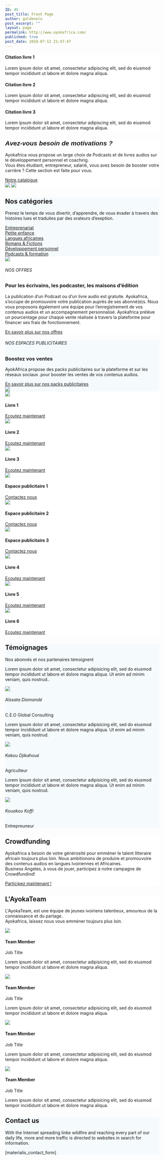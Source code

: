 ```yaml
---
ID: 45
post_title: Front Page
author: goldenelo
post_excerpt: ""
layout: page
permalink: http://www.ayokafrica.com/
published: true
post_date: 2018-07-12 21:47:47
---
```

<div data-label="Overlappable" data-id="overlappable--1" data-export-id="overlappable-5-materialis" data-category="overlappable" class="overlappable-5-materialis content-section content-section-spacing-large" data-overlap="true" id="overlappable-1"  style="background-color: rgb(255, 255, 255);"><div class="gridContainer" > <div data-type="row" class="row spaced-cols " ><div class="col-sm-6 col-md-4 " > <div class="card mdc-elevation--z3 row-card" ><div class="row" > <div class="col-sm-fit icon-col" ><i class="color1 icon mdi mdi-book-multiple-variant reverse round big" ></i></div> <div class="col-sm" data-type="column" ><h4 class="color-black" >Citation livre 1</h4> <p class="" >Lorem ipsum dolor sit amet, consectetur adipiscing elit, sed do eiusmod tempor incididunt ut labore et dolore magna aliqua.</p></div> </div></div> </div> <div class="col-sm-6 col-md-4 " > <div class="card mdc-elevation--z3 row-card" > <div class="row" > <div class="col-sm-fit icon-col" > <i class="color1 icon mdi mdi-book-open-page-variant reverse round big" ></i></div> <div class="col-sm" data-type="column" ><h4 class="color-black" >Citation livre 2</h4> <p class="" >Lorem ipsum dolor sit amet, consectetur adipiscing elit, sed do eiusmod tempor incididunt ut labore et dolore magna aliqua.</p></div> </div></div> </div> <div class="col-sm-6 col-md-4 " > <div class="card mdc-elevation--z3 row-card" > <div class="row" > <div class="col-sm-fit icon-col" > <i class="color1 icon mdi mdi-audiobook reverse round big" ></i></div> <div class="col-sm" data-type="column" ><h4 class="color-black" >Citation livre 3</h4> <p class="" >Lorem ipsum dolor sit amet, consectetur adipiscing elit, sed do eiusmod tempor incididunt ut labore et dolore magna aliqua.</p></div> </div></div> </div></div> </div></div><div data-label="About" data-id="about--2" data-export-id="about-4" data-category="about" class="about-4 content-section content-section-spacing-large" id="about-2"  style="background-color: rgb(255, 255, 255);"><div class="gridContainer" > <div class="row middle-sm text-center" ><div class="col-sm-5 space-bottom-xs" data-type="column" >  <h2 class="" ><font face="Playfair Display, sans-serif" ><b ><i >Avez-vous besoin de motivations ?</i></b></font></h2> <p class="" >Ayokafrica vous propose un large choix de Podcasts et de livres audios sur le développement personnel et coaching.<br >Vous êtes étudiant, entrepreneur, salarié, vous avez besoin de booster votre carrière ? Cette section est faite pour vous.</p> <a class="button big color1" href="www.ayokafrica.com/catalogue"  target="_self" data-cp-link="1">Notre catalogue</a></div> <div class="col-sm-7 flexbox center-xs middle-xs image-group-2-img padding-top-bottom" > <img class="img-1 rounded mdc-elevation--z10" data-size="250x200" src="http://www.ayokafrica.com/wp-content/uploads/2018/07/cropped-athlete-1840437_1920-1.jpg" > <img class="img-2 rounded mdc-elevation--z10" data-size="220x170" src="http://www.ayokafrica.com/wp-content/uploads/2018/07/cropped-macbook-2617385_1920-Copie-1.jpg" ></div> </div></div> </div><div data-label="Features" data-id="features--1" data-export-id="features-10-materialis" data-category="features" class="features-10m content-section-spacing-large content-section" id="features-1"  style="background-color: rgb(245, 250, 253);"><div class="gridContainer" > <div class="row" ><div class="section-title-col" data-type="column" > <h2 class="" >Nos catégories</h2> <p class="" >Prenez le temps de vous divertir, d’apprendre, de vous évader à travers des histoires lues et traduites par des orateurs d’exeption.</p></div> </div> <div class="row " > <div class="col-md-10 col-md-offset-1 " > <div class="row space-top spaced-cols content-center-sm" data-type="row" > <div class="col-md-4 col-sm-6 col-sm-offset-0 col-xs-10 col-xs-offset-1" > <div class="card no-radius mdc-elevation--z1 y-move bg-color-white padding-24 bordered" data-type="column" > <i class="mdi icon color1 mdi-chart-areaspline reverse round big" ></i> <a class="link"  href="#" target="_self" data-cp-link="1">Entreprenariat</a></div> </div> <div class="col-md-4 col-sm-6 col-sm-offset-0 col-xs-10 col-xs-offset-1" > <div class="card no-radius mdc-elevation--z1 y-move bg-color-white padding-24 bordered" data-type="column" > <i class="mdi icon color1 mdi-human-child reverse round big" ></i> <a class="link"  href="#" target="_self" data-cp-link="1">Petite enfance</a></div> </div> <div class="col-md-4 col-sm-6 col-sm-offset-0 col-xs-10 col-xs-offset-1" > <div class="card no-radius mdc-elevation--z1 y-move bg-color-white padding-24 bordered" data-type="column" > <i class="mdi icon color1 mdi-apple-keyboard-command reverse round big" ></i> <a class="link"  href="#" target="_self" data-cp-link="1">Langues africaines</a></div> </div> <div class="col-md-4 col-sm-6 col-sm-offset-0 col-xs-10 col-xs-offset-1" > <div class="card no-radius mdc-elevation--z1 y-move bg-color-white padding-24 bordered" data-type="column" > <i class="mdi icon color1 mdi-book-open-page-variant reverse round big" ></i> <a class="link"  href="#" target="_self" data-cp-link="1">Romans &amp; Fictions</a></div> </div> <div class="col-md-4 col-sm-6 col-sm-offset-0 col-xs-10 col-xs-offset-1" > <div class="card no-radius mdc-elevation--z1 y-move bg-color-white padding-24 bordered" data-type="column" > <i class="mdi icon color1 mdi-run-fast reverse round big" ></i> <a class="link"  href="#" target="_self" data-cp-link="1">Développement personnel</a></div> </div> <div class="col-md-4 col-sm-6 col-sm-offset-0 col-xs-10 col-xs-offset-1" > <div class="card no-radius mdc-elevation--z1 y-move bg-color-white padding-24 bordered" data-type="column" > <i class="mdi icon color1 mdi-audiobook reverse round big" ></i> <a class="link"  href="#" target="_self" data-cp-link="1">     Podcasts &amp; formation     </a></div> </div></div> </div></div> </div></div><div data-label="Content" data-id="content--1" data-export-id="content-7-materialis" data-category="content" class="content-7m content-section-spacing-large content-section" id="content-1"  style="background-color: rgb(255, 255, 255);"><div class="gridContainer" > <div class="row middle-sm" ><div class="col-md-6 col-xs-12 col-sm-6 col-padding-small-xs" > <img class="mdc-elevation--z13 img-rounded" src="http://www.ayokafrica.com/wp-content/uploads/2018/07/cropped-70A4F8AADBC74D89844DFAEDF208120F-1.jpg" ></div> <div class="col-md-5 col-md-offset-1 col-xs-12 col-sm-6 content-left-sm col-padding-small-xs" data-type="column" ><h6 class="upper" >NOS OFFRES</h6> <h3 class="space-bottom" >Pour les écrivains, les podcaster, les maisons d’édition</h3> <p class="space-top" >La publication d’un Podcast ou d’un livre audio est gratuite. Ayokafrica, s’occupe de promouvoire votre publication auprès de ses abonné(e)s. Nous vous proposons également une équipe pour l’enregistrement de vos contenus audios et un accompagnement personnalisé. Ayokafrica prélève un pourcentage pour chaque vente réalisée à travers la plateforme pour financer ses frais de fonctionnement.</p> <a href="#" class="button read-more link color1 space-top negative-margin"  target="_self" data-cp-link="1">En savoir plus sur nos offres<i class="mdi mdi-arrow-right-thick" ></i></a></div> </div></div> </div><div data-label="Content" data-id="content--2" data-export-id="content-8-materialis" data-category="content" class="content-8m content-section-spacing-large content-section" id="content-2"  style="background-color: rgb(245, 250, 253);"><div class="gridContainer" > <div class="row middle-sm" ><div class="col-md-5 col-xs-12 col-sm-6 space-bottom-xs" data-type="column" > <h6 class="upper" >NOS ESPACES PUBLICITAIRES</h6> <h3 class="" >Boostez vos ventes</h3> <p class="space-top" >AyokAfrica propose des packs publicitaires sur la plateforme et sur les réseaux sociaux .pour booster les ventes de vos contenus audios.</p> <a href="#" class="button read-more link color1 space-top negative-margin"  target="_self" data-cp-link="1">En savoir plus sur nos packs publicitaires<i class="mdi mdi-arrow-right-thick" ></i></a> </div> <div class="col-md-6 col-md-offset-1 col-xs-12 col-sm-6" > <img class="mdc-elevation--z9 rounded" src="http://www.ayokafrica.com/wp-content/uploads/2018/07/cropped-digital-marketing-1433427_1920-1.jpg" ></div> </div></div> </div><div data-label="Portfolio" data-id="portfolio--1" data-export-id="portfolio-1-materialis" data-category="portfolio" class="portfolio-1-materialis content-section" id="portfolio-1"  style="background-color: rgb(255, 255, 255);"><div > <div class="row text-center" data-type="row" data-fixed="true" ><div class="col-md-4 col-sm-6 col-xs-12 no-gutter-col" > <div class="contentswap-effect" data-hover-fx="portfolio-1" ><div class="initial-image" > <img data-size="600x354" src="http://www.ayokafrica.com/wp-content/uploads/2018/07/cropped-Raharimanana-revenir_0-1.jpg" ></div> <div class="overlay bg-color-black" ></div> <div class="swap-inner col-xs-12" > <div class="row full-height-row middle-xs" > <div class="col-xs-12 text-center white-text" > <h4 class="font-500" >Livre 1</h4> <a class="button color-white" href="#"  target="_self" data-cp-link="1">Ecoutez maintenant</a></div> </div></div> </div></div> <div class="col-md-4 col-sm-6 col-xs-12 no-gutter-col" ><div class="contentswap-effect" data-hover-fx="portfolio-1" > <div class="initial-image" > <img data-size="600x354" src="http://www.ayokafrica.com/wp-content/uploads/2018/07/cropped-carol-beckwith-visages-d-afrique-o-2845822960-0-3.jpg" ></div> <div class="overlay bg-color-black" ></div> <div class="swap-inner col-xs-12" > <div class="row full-height-row middle-xs" > <div class="col-xs-12 text-center white-text" > <h4 class="font-500" >Livre 2</h4> <a class="button color-white" href="#"  target="_self" data-cp-link="1">Ecoutez maintenant</a></div> </div></div> </div></div> <div class="col-md-4 col-sm-6 col-xs-12 no-gutter-col" ><div class="contentswap-effect" data-hover-fx="portfolio-1" > <div class="initial-image" > <img data-size="600x354" src="http://www.ayokafrica.com/wp-content/uploads/2018/07/cropped-003484-2.jpg" ></div> <div class="overlay bg-color-black" ></div> <div class="swap-inner col-xs-12" > <div class="row full-height-row middle-xs" > <div class="col-xs-12 text-center white-text" > <h4 class="font-500" >Livre 3</h4> <a class="button color-white" href="#"  target="_self" data-cp-link="1">Ecoutez maintenant</a></div> </div></div> </div></div> <div class="col-md-4 col-sm-6 col-xs-12 no-gutter-col" ><div class="contentswap-effect" data-hover-fx="portfolio-1" > <div class="initial-image" > <img data-size="600x354" src="http://www.ayokafrica.com/wp-content/plugins/materialis-companion/theme-data/materialis/sections/images/image-4.png" ></div> <div class="overlay bg-color-black" ></div> <div class="swap-inner col-xs-12" > <div class="row full-height-row middle-xs" > <div class="col-xs-12 text-center white-text" > <h4 class="font-500" >Espace publicitaire 1</h4> <a class="button color-white" href="#"  target="_self" data-cp-link="1">Contactez nous</a></div> </div></div> </div></div> <div class="col-md-4 col-sm-6 col-xs-12 no-gutter-col" ><div class="contentswap-effect" data-hover-fx="portfolio-1" > <div class="initial-image" > <img data-size="600x354" src="http://www.ayokafrica.com/wp-content/plugins/materialis-companion/theme-data/materialis/sections/images/image-5.png" ></div> <div class="overlay bg-color-black" ></div> <div class="swap-inner col-xs-12" > <div class="row full-height-row middle-xs" > <div class="col-xs-12 text-center white-text" > <h4 class="font-500" >Espace publicitaire 2</h4> <a class="button color-white" href="#"  target="_self" data-cp-link="1">Contactez nous</a></div> </div></div> </div></div> <div class="col-md-4 col-sm-6 col-xs-12 no-gutter-col" ><div class="contentswap-effect" data-hover-fx="portfolio-1" > <div class="initial-image" > <img data-size="600x354" src="http://www.ayokafrica.com/wp-content/plugins/materialis-companion/theme-data/materialis/sections/images/image-7.png" ></div> <div class="overlay bg-color-black" ></div> <div class="swap-inner col-xs-12" > <div class="row full-height-row middle-xs" > <div class="col-xs-12 text-center white-text" > <h4 class="font-500" >Espace publicitaire 3</h4> <a class="button color-white" href="#"  target="_self" data-cp-link="1">Contactez nous</a></div> </div></div> </div></div> <div class="col-md-4 col-sm-6 col-xs-12 no-gutter-col" ><div class="contentswap-effect" data-hover-fx="portfolio-1" > <div class="initial-image" > <img data-size="600x354" src="http://www.ayokafrica.com/wp-content/uploads/2018/07/cropped-headphones-690685_1920-1.jpg" ></div> <div class="overlay bg-color-black" ></div> <div class="swap-inner col-xs-12" > <div class="row full-height-row middle-xs" > <div class="col-xs-12 text-center white-text" > <h4 class="font-500" >Livre 4</h4> <a class="button color-white" href="#"  target="_self" data-cp-link="1">Ecoutez maintenant</a></div> </div></div> </div></div> <div class="col-md-4 col-sm-6 col-xs-12 no-gutter-col" ><div class="contentswap-effect" data-hover-fx="portfolio-1" > <div class="initial-image" > <img data-size="600x354" src="http://www.ayokafrica.com/wp-content/uploads/2018/07/cropped-music-791187_1920-1.jpg" ></div> <div class="overlay bg-color-black" ></div> <div class="swap-inner col-xs-12" > <div class="row full-height-row middle-xs" > <div class="col-xs-12 text-center white-text" > <h4 class="font-500" >Livre 5</h4> <a class="button color-white" href="#"  target="_self" data-cp-link="1">Ecoutez maintenant</a></div> </div></div> </div></div> <div class="col-md-4 col-sm-6 col-xs-12 no-gutter-col" ><div class="contentswap-effect" data-hover-fx="portfolio-1" > <div class="initial-image" > <img data-size="600x354" src="http://www.ayokafrica.com/wp-content/uploads/2018/07/cropped-afrique_noire-1.jpg" ></div> <div class="overlay bg-color-black" ></div> <div class="swap-inner col-xs-12" > <div class="row full-height-row middle-xs" > <div class="col-xs-12 text-center white-text" > <h4 class="font-500" >Livre 6</h4> <a class="button color-white" href="#"  target="_self" data-cp-link="1">Ecoutez maintenant</a></div> </div></div> </div></div> </div></div> </div><div data-label="Testimonials" data-id="testimonials--1" data-export-id="testimonials-1-materialis" data-category="testimonials" class="testimonials-1m content-section content-section-spacing" id="testimonials-1"  style="background-color: rgb(245, 250, 253);"><div class="gridContainer" > <div class="row space-bottom-small" ><div data-type="column" class="section-title-col" > <h2 class="" >Témoignages</h2><p class="lead" >Nos abonnés et nos partenaires témoignent</p> </div> </div> <div class="row spaced-cols content-left-sm" data-type="row" > <div class="col-xs-12 col-sm-4 col-md-4" > <div class="card mdc-elevation--z3 small-padding no-border" > <div class="row space-bottom-small" > <div class="testimonial-body col-xs-12" data-type="column" > <p class="" >Lorem ipsum dolor sit amet, consectetur adipisicing elit, sed do eiusmod tempor incididunt ut labore et dolore magna aliqua. Ut enim ad minim veniam, quis nostrud..</p></div> </div> <div class="row middle-xs f-align" > <div class="col-xs-fit col-sm-12 col-md-fit space-bottom-image" > <img data-fixed-elevation="true" class="round image-70 mdc-elevation--z3" src="http://www.ayokafrica.com/wp-content/uploads/2018/07/cropped-cropped-AyokaAfrika-cover-100x100.jpg" ></div> <div class="col-xs-fit col-sm-12 col-md-fit info no-padding-left" data-type="column" ><h6 class="font-700" >Aîssata Diomandé</h6> <p class="small font-300" >C.E.O Global Consulting</p></div> </div></div> </div> <div class="col-xs-12 col-sm-4 col-md-4" > <div class="card mdc-elevation--z3 small-padding no-border" > <div class="row space-bottom-small" > <div class="testimonial-body col-xs-12" data-type="column" > <p class="" >Lorem ipsum dolor sit amet, consectetur adipisicing elit, sed do eiusmod tempor incididunt ut labore et dolore magna aliqua. Ut enim ad minim veniam, quis nostrud.</p></div> </div> <div class="row middle-xs f-align" > <div class="col-xs-fit col-sm-12 col-md-fit space-bottom-image" > <img data-fixed-elevation="true" class="round image-70 mdc-elevation--z3" src="http://www.ayokafrica.com/wp-content/uploads/2018/07/cropped-WhatsApp-Image-2018-07-20-at-14.40.37.jpeg" ></div> <div class="col-xs-fit col-sm-12 col-md-fit info no-padding-left" data-type="column" ><h6 class="font-700" >Kakou Djikahoué</h6> <p class="small font-300" >Agriculteur&nbsp;</p></div> </div></div> </div> <div class="col-xs-12 col-sm-4 col-md-4" > <div class="card mdc-elevation--z3 small-padding no-border" > <div class="row space-bottom-small" > <div class="testimonial-body col-xs-12" data-type="column" > <p class="" >Lorem ipsum dolor sit amet, consectetur adipisicing elit, sed do eiusmod tempor incididunt ut labore et dolore magna aliqua. Ut enim ad minim veniam, quis nostrud.</p></div> </div> <div class="row middle-xs f-align" > <div class="col-xs-fit col-sm-12 col-md-fit space-bottom-image" > <img data-fixed-elevation="true" class="round image-70 mdc-elevation--z3" src="http://www.ayokafrica.com/wp-content/uploads/2018/07/cropped-uti-nwachukwu-Nigeria-top-africains-les-plus-beaux-kabibi-magazine.jpg" ></div> <div class="col-xs-fit col-sm-12 col-md-fit info no-padding-left" data-type="column" ><h6 class="font-700" >Kouakou Koffi</h6> <p class="small font-300" >Entrepreuneur</p></div> </div></div> </div></div> </div></div><div data-label="Cta" data-id="cta--1" data-export-id="cta-1-materialis" data-category="cta" class="content-relative content-section content-section-spacing-large cta-1-materialis section-title-col-white-text" id="cta-1" data-parallax-depth="20" data-ovid="1"  style="background-color: rgb(255, 255, 255); background-image: url(&quot;http://www.ayokafrica.com/wp-content/uploads/2018/07/headphones-338492_1920.jpg&quot;); background-size: cover; background-position: center top;"><div class="" > <div class="row text-center col-sm-padding-medium" ><div class="col-md-6 col-md-offset-3 col-xs-10 col-xs-offset-1 card mdc-elevation--z3 box-padding-lr-small" > <div data-type="column" class="" ><h2 class="" >Crowdfunding</h2> <p class="" >Ayokafrica a besoin de votre générosité pour emméner le talent litteraire africain toujours plus loin. Nous ambitionons de produire et promouvoire des contenus audios en langues Ivoiriennes et Africaines.<br >Business Angeles, à vous de jouer, participez à notre campagne de Crowdfundind!</p> <a class="button big color1 mdc-elevation--z1 mdc-ripple-upgraded"  href="#" target="_self" data-cp-link="1">Participez maintenant !</a></div> </div></div> </div></div><div data-label="Team" data-id="team--1" data-export-id="team-8-materialis" data-category="team" class="team-8m content-section content-section-spacing-large" id="team-1"  style="background-color: rgb(255, 255, 255);"><div class="gridContainer" > <div class="row space-bottom" ><div class="section-title-col" data-type="column" > <h2 class="" >L'AyokaTeam</h2> <p class="lead" >L'AyokaTeam, est une équipe de jeunes ivoiriens talentieux, amoureux de la connaissance et du partage.<br >Ayokafrica, laissez nous vous emméner toujours plus loin.</p></div> </div> <div class="row spaced-cols content-left-sm" data-type="row" > <div class="col-sm-12 col-md-6" > <div class="row" > <div class="col-sm-6 col-md-6" > <div class="card mdc-elevation--z3 no-radius image-holder" > <img class="face no-margin-bottom" src="http://www.ayokafrica.com/wp-content/plugins/materialis-companion/theme-data/materialis/sections/images/team-4.jpg" ></div> </div> <div class="col-sm-6 col-md-6" > <div data-type="column" class="description-container use-section-text-color" > <h4 class="no-margin-bottom" >Team Member</h4> <p class="font-300" >Job Title</p> <p class="" >Lorem ipsum dolor sit amet, consectetur adipisicing elit, sed do eiusmod tempor incididunt ut labore et dolore magna aliqua.</p> <div class="social-icons-group col-no-padding" data-type="group" > <a href="#" ><i class="mdi mdi-facebook social-icon" ></i></a> <a href="#" ><i class="mdi mdi-twitter social-icon" ></i></a> <a href="#" ><i class="mdi mdi-instagram social-icon" ></i></a> <a href="#" ><i class="mdi mdi-rss social-icon" ></i></a></div> </div></div> </div></div> <div class="col-sm-12 col-md-6" ><div class="row" > <div class="col-sm-6 col-md-6" ><div class="card mdc-elevation--z3 no-radius image-holder" > <img class="face no-margin-bottom" src="http://www.ayokafrica.com/wp-content/plugins/materialis-companion/theme-data/materialis/sections/images/team-2.jpg" ></div> </div> <div class="col-sm-6 col-md-6" > <div data-type="column" class="description-container use-section-text-color" > <h4 class="no-margin-bottom" >Team Member</h4> <p class="font-300" >Job Title</p> <p class="" >Lorem ipsum dolor sit amet, consectetur adipisicing elit, sed do eiusmod tempor incididunt ut labore et dolore magna aliqua.</p> <div class="social-icons-group col-no-padding" data-type="group" > <a href="#" ><i class="mdi mdi-facebook social-icon" ></i></a> <a href="#" ><i class="mdi mdi-twitter social-icon" ></i></a> <a href="#" ><i class="mdi mdi-instagram social-icon" ></i></a> <a href="#" ><i class="mdi mdi-rss social-icon" ></i></a></div> </div></div> </div></div> <div class="col-sm-12 col-md-6" ><div class="row" > <div class="col-sm-6 col-md-6" ><div class="card mdc-elevation--z3 no-radius image-holder" > <img class="face no-margin-bottom" src="http://www.ayokafrica.com/wp-content/plugins/materialis-companion/theme-data/materialis/sections/images/team-6.jpg" ></div> </div> <div class="col-sm-6 col-md-6" > <div data-type="column" class="description-container use-section-text-color" > <h4 class="no-margin-bottom" >Team Member</h4> <p class="font-300" >Job Title</p> <p class="" >Lorem ipsum dolor sit amet, consectetur adipisicing elit, sed do eiusmod tempor incididunt ut labore et dolore magna aliqua.</p> <div class="social-icons-group col-no-padding" data-type="group" > <a href="#" ><i class="mdi mdi-facebook social-icon" ></i></a> <a href="#" ><i class="mdi mdi-twitter social-icon" ></i></a> <a href="#" ><i class="mdi mdi-instagram social-icon" ></i></a> <a href="#" ><i class="mdi mdi-rss social-icon" ></i></a></div> </div></div> </div></div> <div class="col-sm-12 col-md-6" ><div class="row" > <div class="col-sm-6 col-md-6" ><div class="card mdc-elevation--z3 no-radius image-holder" > <img class="face no-margin-bottom" src="http://www.ayokafrica.com/wp-content/plugins/materialis-companion/theme-data/materialis/sections/images/team-8.jpg" ></div> </div> <div class="col-sm-6 col-md-6" > <div data-type="column" class="description-container use-section-text-color" > <h4 class="no-margin-bottom" >Team Member</h4> <p class="font-300" >Job Title</p> <p class="" >Lorem ipsum dolor sit amet, consectetur adipisicing elit, sed do eiusmod tempor incididunt ut labore et dolore magna aliqua.</p> <div class="social-icons-group col-no-padding" data-type="group" > <a href="#" ><i class="mdi mdi-facebook social-icon" ></i></a> <a href="#" ><i class="mdi mdi-twitter social-icon" ></i></a> <a href="#" ><i class="mdi mdi-instagram social-icon" ></i></a> <a href="#" ><i class="mdi mdi-rss social-icon" ></i></a></div> </div></div> </div></div> </div></div> </div><div data-label="Contact" data-id="contact--1" data-export-id="contact-1" data-category="contact" class="contact-1 content-section content-section-spacing-large content-relative white-text" data-parallax-depth="20" id="contact-1"  style="background-color: rgb(245, 250, 253);"><div class="gridContainer" > <div class="row text-center" ><div class="section-title-col" data-type="column" > <h2 class="" >Contact us</h2> <p class="lead" >With the Internet spreading linke wildfire and reaching every part of our daily life, more and more traffic is directed to websites in search for information.</p></div> </div> <div class="row text-center" > <div class="col-xs-12 col-sm-8 col-sm-offset-2 contact-form-wrapper inline-info" > <div class="card mdc-elevation--z3 col-padding-top" > <div class="dark-text" data-content-shortcode="materialis_contact_form" data-editable="true" >[materialis_contact_form]</div></div> </div></div> </div></div>